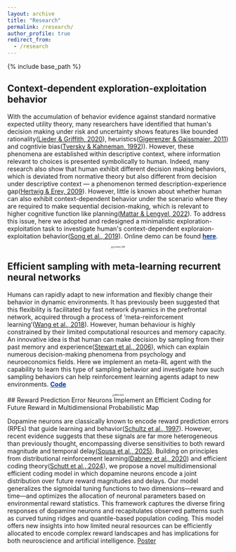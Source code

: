 ```yaml
---
layout: archive
title: "Research"
permalink: /research/
author_profile: true
redirect_from:
  - /research
---
```


<head>
<style>
a.rec:link {
  color: #003CA4;
  background-color: transparent;
  text-decoration: underline;
  font-weight:bold;
}
a.rec:visited {
  color: #003CA4;
  background-color: transparent;
  text-decoration: underline;
  font-weight:bold;
}
</style>
</head>

{% include base_path %}

## Context-dependent exploration-exploitation behavior

With the accumulation of behavior evidence against standard normative expected utility theory, many researchers have identified that human's decision making under risk and uncertainty shows features like bounded rationality([Lieder & Griffith, 2020](https://www.cambridge.org/core/journals/behavioral-and-brain-sciences/article/abs/resourcerational-analysis-understanding-human-cognition-as-the-optimal-use-of-limited-computational-resources/586866D9AD1D1EA7A1EECE217D392F4A)), heuristics([Gigerenzer & Gaissmaier, 2011](https://www.annualreviews.org/content/journals/10.1146/annurev-psych-120709-145346)) and cogntivie bias([Tversky & Kahneman, 1992](https://link.springer.com/article/10.1007/BF00122574))). However, these phenomena are established within descriptive context, where information relevant to choices is presented symbolically to human. Indeed, many research also show that human exhibit different decision making behaviors, which is deviated from normative theory but also different from decision under descriptive context — a phenomenon termed description-experience gap([Hertwig & Erev, 2009](https://www.cell.com/ajhg/abstract/S1364-6613(09)00212-5)). However, little is known about whether human can also exhibit context-dependent behavior under the scenario where they are required to make sequential decision-making, which is relevant to higher cognitive function like planning([Mattar & Lengyel, 2022](https://www.cell.com/neuron/fulltext/S0896-6273(21)01035-7)). To address this issue, here we adopted and redesigned a minimalistic exploration-exploitation task to investigate human's context-dependent exploraion-exploitation behavior([Song et al., 2019](https://www.nature.com/articles/s41562-018-0526-x)). Online demo can be found <a class="rec" href="https://jialinli0822.github.io/files/Demo/demo.html">here</a>.

<div style="text-align: center;">
  <img src="https://jialinli0822.github.io/files/research/context_DM.png" alt="context_DM" style="zoom: 33%;" />
</div>

## Efficient sampling with meta-learning recurrent neural networks

Humans can rapidly adapt to new information and flexibly change their behavior in dynamic environments. It has previously been suggested that this flexibility is facilitated by fast network dynamics in the prefrontal network, acquired through a process of ‘meta-reinforcement learning’([Wang et al., 2018](https://www.nature.com/articles/s41593-018-0147-8)). However, human behaviour is highly constrained by their limited computational resources and memory capacity. An innovative idea is that human can make decision by sampling from their past memory and experience([Stewart et al., 2006](https://www.sciencedirect.com/science/article/pii/S0010028505001015?casa_token=zZudmb-aAa8AAAAA:k0NCaJuF3w8iLhhE8Ou8PoF9Q0MxXVr37A1qpe_kF6xXjRPbGURJu2n_0-GgporWNY3hBIDs)), which can explain numerous decision-making phenomena from psychology and neuroeconomics fields. Here we implement an meta-RL agent with the capability to learn this type of sampling behavior and investigate how such sampling behaviors can help reinforcement learning agents adapt to new environments. <a class="rec" href="https://github.com/JiaLinLi0822/Decision-by-sampling-Meta-RL">Code</a><br>

<div style="text-align: center;">
  <img src="https://jialinli0822.github.io/files/research/RNN-DbS.png" alt="RNN-DbS" style="zoom: 33%;" />
</div>
## Reward Prediction Error Neurons Implement an Efficient Coding for Future Reward in Multidimensional Probabilistic Map

Dopamine neurons are classically known to encode reward prediction errors (RPEs) that guide learning and behavior([Schultz et al., 1997](https://www.science.org/doi/full/10.1126/science.275.5306.1593?casa_token=gyUloZsVHlgAAAAA%3AIWF6LtBDxDuNVShpQG5XueKLV3ylf2D0OcnejxpaMOKJZN36psdcyo6LlqUNLdRdIZsfW4e-Mq9xSWg)). However, recent evidence suggests that these signals are far more heterogeneous than previously thought, encompassing diverse sensitivities to both reward magnitude and temporal delay[(Sousa et al., 2025)](https://www.nature.com/articles/s41586-025-09089-6). Building on principles from distributional reinforcement learning([Dabney et al., 2020](https://www.nature.com/articles/s41586-019-1924-6)) and efficient coding theory([Schutt et al., 2024](https://www.nature.com/articles/s41593-024-01671-x)), we propose a novel multidimensional efficient coding model in which dopamine neurons encode a joint distribution over future reward magnitudes and delays. Our model generalizes the sigmoidal tuning functions to two dimensions—reward and time—and optimizes the allocation of neuronal parameters based on environmental reward statistics. This framework captures the diverse firing responses of dopamine neurons and recapitulates observed patterns such as curved tuning ridges and quantile-based population coding. This model offers new insights into how limited neural resources can be efficiently allocated to encode complex reward landscapes and has implications for both neuroscience and artificial intelligence. [Poster](https://jialinli0822.github.io/files/Research_Method_Poster___Efficient_coding_model_for_reward_magnitude_and_time_delay.pdf)

